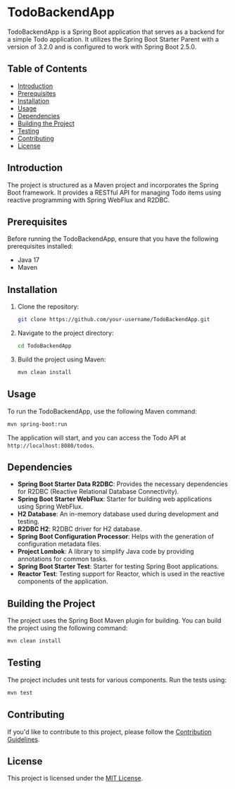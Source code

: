 # TodoBackendApp

TodoBackendApp is a Spring Boot application that serves as a backend for a simple Todo application. It utilizes the Spring Boot Starter Parent with a version of 3.2.0 and is configured to work with Spring Boot 2.5.0.

## Table of Contents
- [Introduction](#introduction)
- [Prerequisites](#prerequisites)
- [Installation](#installation)
- [Usage](#usage)
- [Dependencies](#dependencies)
- [Building the Project](#building-the-project)
- [Testing](#testing)
- [Contributing](#contributing)
- [License](#license)

## Introduction

The project is structured as a Maven project and incorporates the Spring Boot framework. It provides a RESTful API for managing Todo items using reactive programming with Spring WebFlux and R2DBC.

## Prerequisites

Before running the TodoBackendApp, ensure that you have the following prerequisites installed:

- Java 17
- Maven

## Installation

1. Clone the repository:

    ```bash
    git clone https://github.com/your-username/TodoBackendApp.git
    ```

2. Navigate to the project directory:

    ```bash
    cd TodoBackendApp
    ```

3. Build the project using Maven:

    ```bash
    mvn clean install
    ```

## Usage

To run the TodoBackendApp, use the following Maven command:

```bash
mvn spring-boot:run
```

The application will start, and you can access the Todo API at `http://localhost:8080/todos`.

## Dependencies

- **Spring Boot Starter Data R2DBC**: Provides the necessary dependencies for R2DBC (Reactive Relational Database Connectivity).
- **Spring Boot Starter WebFlux**: Starter for building web applications using Spring WebFlux.
- **H2 Database**: An in-memory database used during development and testing.
- **R2DBC H2**: R2DBC driver for H2 database.
- **Spring Boot Configuration Processor**: Helps with the generation of configuration metadata files.
- **Project Lombok**: A library to simplify Java code by providing annotations for common tasks.
- **Spring Boot Starter Test**: Starter for testing Spring Boot applications.
- **Reactor Test**: Testing support for Reactor, which is used in the reactive components of the application.

## Building the Project

The project uses the Spring Boot Maven plugin for building. You can build the project using the following command:

```bash
mvn clean install
```

## Testing

The project includes unit tests for various components. Run the tests using:

```bash
mvn test
```

## Contributing

If you'd like to contribute to this project, please follow the [Contribution Guidelines](CONTRIBUTING.md).

## License

This project is licensed under the [MIT License](LICENSE).